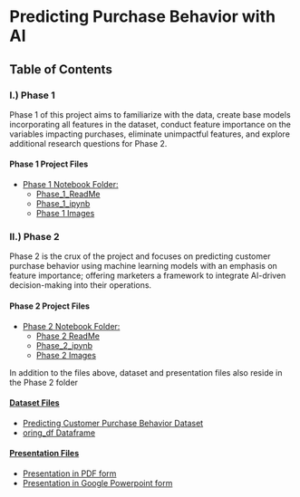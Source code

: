 # Predicting Purchase Behavior with AI

## Table of Contents

### I.) Phase 1
Phase 1 of this project aims to familiarize with the data, create base models incorporating all features in the dataset, conduct feature importance on the variables impacting purchases,  eliminate unimpactful features, and explore additional research questions for Phase 2.

#### Phase 1 Project Files
- [Phase 1 Notebook Folder:](./Phase_1)  
    - [Phase_1_ReadMe](./Phase_1/Phase1_README.md)
    - [Phase_1_ipynb](./Phase_1/Project2_Phase1_final.ipynb)
    - [Phase 1 Images](./Phase_1/Phase_1_images)


### II.) Phase 2 
Phase 2 is the crux of the project and focuses on predicting customer purchase behavior using machine learning models with an emphasis on feature importance; offering marketers a framework to integrate AI-driven decision-making into their operations. 

#### Phase 2 Project Files
- [Phase 2 Notebook Folder:](./Phase_2)
    - [Phase 2 ReadMe](./Phase_2/Phase2_README.md)
    - [Phase_2_ipynb](./Phase_2/Project2_Phase2_Final.ipynb)
    - [Phase 2 Images](./Phase_2/Phase_2_images)

In addition to the files above, dataset and presentation files also reside in the Phase 2 folder

#### [Dataset Files](../Phase_2/Dataset_Files)
- [Predicting Customer Purchase Behavior Dataset](../Phase_2/Dataset_Files/customer_purchase_data.csv)
- [oring_df Dataframe](../Phase_2/Dataset_Files/oring_customer_purchase_data.csv)

#### [Presentation Files](../Phase_2/Presentation_Files)
- [Presentation in PDF form](../Phase_2/Presentation_Files/Project_2_Presentation.pdf)
- [Presentation in Google Powerpoint form](https://docs.google.com/presentation/d/1mbZxJYl2kmvrOtxgugkeUxmTGcqD68tFVBBpztCAZHs/edit?usp=sharing)








